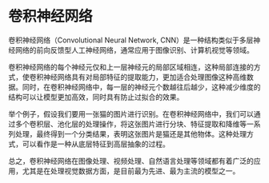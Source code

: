 # 卷积神经网络

卷积神经网络（Convolutional Neural Network, CNN）是一种结构类似于多层神经网络的前向反馈型人工神经网络，通常应用于图像识别、计算机视觉等领域。

卷积神经网络的每个神经元仅和上一层神经元的局部区域相连，这种局部连接的方式，使卷积神经网络具有对局部特征的提取能力，更加适合处理图像这种高维数据。同时，在卷积神经网络中，每一层的神经元个数越往后越少，这种减少维度的结构可以让模型更加高效，同时具有防止过拟合的效果。

举个例子，假设我们要用一张猫的图片进行识别。在卷积神经网络中，我们可以通过多个卷积层、池化层的处理操作，将这张图片进行分块、特征提取和降维等一系列处理，最终得到一个分类结果，表明这张图片是猫还是其他物体。这种处理方式，可以看作是一种从底层特征到高层抽象的过程。

总之，卷积神经网络在图像处理、视频处理、自然语言处理等领域都有着广泛的应用，尤其是在处理视觉数据方面，是目前最为先进、最为主流的模型之一。